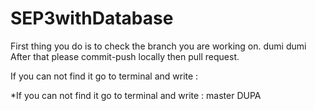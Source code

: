 # SEP3withDatabase

First thing you do is to check the branch you are working on.
 dumi
 dumi
After that please commit-push  locally then pull request.

If you can not find it go to terminal and write :


*If you can not find it go to terminal and write :
 master
DUPA
